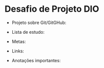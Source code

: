 # Desafio de Projeto DIO



- Projeto sobre Git/GitGHub:


- Lista de estudo:


- Metas:


- Links:


- Anotações importantes:



